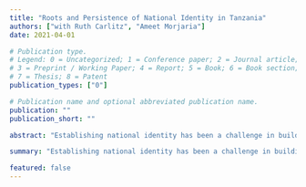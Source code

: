 ```yaml
---
title: "Roots and Persistence of National Identity in Tanzania"
authors: ["with Ruth Carlitz", "Ameet Morjaria"]
date: 2021-04-01

# Publication type.
# Legend: 0 = Uncategorized; 1 = Conference paper; 2 = Journal article;
# 3 = Preprint / Working Paper; 4 = Report; 5 = Book; 6 = Book section;
# 7 = Thesis; 8 = Patent
publication_types: ["0"]

# Publication name and optional abbreviated publication name.
publication: ""
publication_short: ""

abstract: "Establishing national identity has been a challenge in building and maintaining strong states throughout history. Scholarly interest in this topic has grown since the end of World War II, as large numbers of countries gained their independence from colonial powers and set about building new states. Understanding the processes through which national identity is developed and maintained is plagued by numerous empirical challenges, however, both in terms of data paucity and establishing causality. In this paper we make progress toward overcoming these challenges by studying a historical policy experiment in  Tanzania. Between 1970 and 1981, Tanzania engaged in one of the largest nation-building exercises in post-colonial Africa, forcing much of the country's multi-ethnic rural population to live together in developmental villages. Forced coexistence was accompanied by dramatic expansions in access to primary school and changes to the public school curriculum - including the use of political education as a nation-building tool. The extent of forced coexistence was not uniform, however, allowing us to combine differences across districts in its intensity with differences across school cohorts induced by the timing of the project. We show persistent effects of forced coexistence on national identity and ethnic intermarriage among cohorts who were of public primary school age during this period. Treated cohorts are also more likely to express support for a strong, central state and are less likely to speak out and question authority. These findings speak to the trade-offs contemporary nations face in establishing effective and well-governed multi-ethnic states."

summary: "Establishing national identity has been a challenge in building and maintaining strong states throughout history. Scholarly interest in this topic has grown since the end of World War II, as large numbers of countries gained their independence from colonial powers and set about building new states. Understanding the processes through which national identity is developed and maintained is plagued by numerous empirical challenges, however, both in terms of data paucity and establishing causality. In this paper we make progress toward overcoming these challenges by studying a historical policy experiment in  Tanzania. Between 1970 and 1981, Tanzania engaged in one of the largest nation-building exercises in post-colonial Africa, forcing much of the country's multi-ethnic rural population to live together in developmental villages. Forced coexistence was accompanied by dramatic expansions in access to primary school and changes to the public school curriculum - including the use of political education as a nation-building tool. The extent of forced coexistence was not uniform, however, allowing us to combine differences across districts in its intensity with differences across school cohorts induced by the timing of the project. We show persistent effects of forced coexistence on national identity and ethnic intermarriage among cohorts who were of public primary school age during this period. Treated cohorts are also more likely to express support for a strong, central state and are less likely to speak out and question authority. These findings speak to the trade-offs contemporary nations face in establishing effective and well-governed multi-ethnic states."

featured: false
---
```

